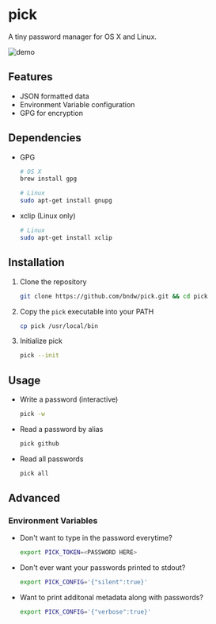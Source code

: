 pick
====
A tiny password manager for OS X and Linux.

![demo](https://github.com/bndw/pick/raw/master/demo.gif)

Features
--------
* JSON formatted data
* Environment Variable configuration
* GPG for encryption

Dependencies
------------
* GPG
   ```sh
   # OS X
   brew install gpg
   ```
   ```sh
   # Linux
   sudo apt-get install gnupg
   ```

* xclip (Linux only)
   ```sh
   # Linux
   sudo apt-get install xclip
   ```

Installation
------------
1. Clone the repository
    ```sh
    git clone https://github.com/bndw/pick.git && cd pick
    ```

2. Copy the `pick` executable into your PATH
    ```sh
    cp pick /usr/local/bin
    ```

3. Initialize pick
    ```sh
    pick --init
    ```

Usage
-----
* Write a password (interactive)
    ```sh
    pick -w
    ```

* Read a password by alias
    ```sh
    pick github
    ```

* Read all passwords
    ```sh
    pick all
    ```

Advanced
--------

### Environment Variables

* Don't want to type in the password everytime?
    ```sh
    export PICK_TOKEN=<PASSWORD HERE>
    ```

* Don't ever want your passwords printed to stdout?
    ```sh
    export PICK_CONFIG='{"silent":true}'
    ```

* Want to print additonal metadata along with passwords?
    ```sh
    export PICK_CONFIG='{"verbose":true}'
    ```

